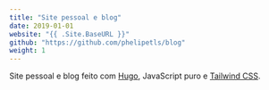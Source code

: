 ```yaml
---
title: "Site pessoal e blog"
date: 2019-01-01
website: "{{ .Site.BaseURL }}"
github: "https://github.com/phelipetls/blog"
weight: 1
---
```


Site pessoal e blog feito com [Hugo](https://gohugo.io/), JavaScript puro e
[Tailwind CSS](https://tailwindcss.com/).
